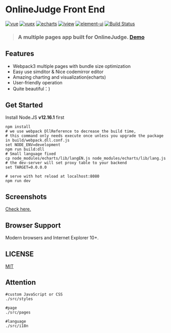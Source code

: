 # OnlineJudge Front End

[![vue](https://camo.githubusercontent.com/c667f80f30b4d9182bf2b261c0de61306e3be5c2/68747470733a2f2f696d672e736869656c64732e696f2f62616467652f7675652d322e352e31332d626c75652e7376673f7374796c653d666c61742d737175617265)](https://github.com/vuejs/vue) [![vuex](https://camo.githubusercontent.com/e9f884d9129ecc11bbf1eb004e6cec42810a2540/68747470733a2f2f696d672e736869656c64732e696f2f62616467652f767565782d332e302e312d626c75652e7376673f7374796c653d666c61742d737175617265)](https://vuex.vuejs.org/) [![echarts](https://camo.githubusercontent.com/8ce4e001d81b8f99c176cb24a14fe94151ddb534/68747470733a2f2f696d672e736869656c64732e696f2f62616467652f656368617274732d332e382e332d626c75652e7376673f7374796c653d666c61742d737175617265)](https://github.com/ecomfe/echarts) [![iview](https://camo.githubusercontent.com/1dabb93bc4102799f32d5211d9124a511dc3ab07/68747470733a2f2f696d672e736869656c64732e696f2f62616467652f69766965772d322e382e302d626c75652e7376673f7374796c653d666c61742d737175617265)](https://github.com/iview/iview) [![element-ui](https://camo.githubusercontent.com/6fea63b0615ca60365c32f26018917ea492e4fdd/68747470733a2f2f696d672e736869656c64732e696f2f62616467652f656c656d656e742d322e302e392d626c75652e7376673f7374796c653d666c61742d737175617265)](https://github.com/ElemeFE/element) [![Build Status](https://camo.githubusercontent.com/88696a8417d2bfca828ad10c83086218833d6c45/68747470733a2f2f7472617669732d63692e6f72672f48617272792d7a6b6c6364632f4f4a2e7376673f6272616e63683d6d6173746572)](https://travis-ci.org/Harry-zklcdc/OJ)

> ### A multiple pages app built for OnlineJudge. [Demo](https://oj.yangzheng.com.cn/)

## Features

- Webpack3 multiple pages with bundle size optimization
- Easy use simditor & Nice codemirror editor
- Amazing charting and visualization(echarts)
- User-friendly operation
- Quite beautiful：)

## Get Started

Install Node.JS **v12.16.1** first

```
npm install
# we use webpack DllReference to decrease the build time,
# this command only needs execute once unless you upgrade the package in build/webpack.dll.conf.js
set NODE_ENV=development
npm run build:dll
# Small language fixed
cp node_modules/echarts/lib/langEN.js node_modules/echarts/lib/lang.js 
# the dev-server will set proxy table to your backend
set TARGET=0.0.0.0

# serve with hot reload at localhost:8080
npm run dev
```

## Screenshots

[Check here.](https://github.com/QingdaoU/OnlineJudge)

## Browser Support

Modern browsers and Internet Explorer 10+.

## LICENSE

[MIT](http://opensource.org/licenses/MIT)

## Attention

```
#custom JavaScript or CSS
./src/styles

#page
./src/pages

#language
./src/i18n
```
